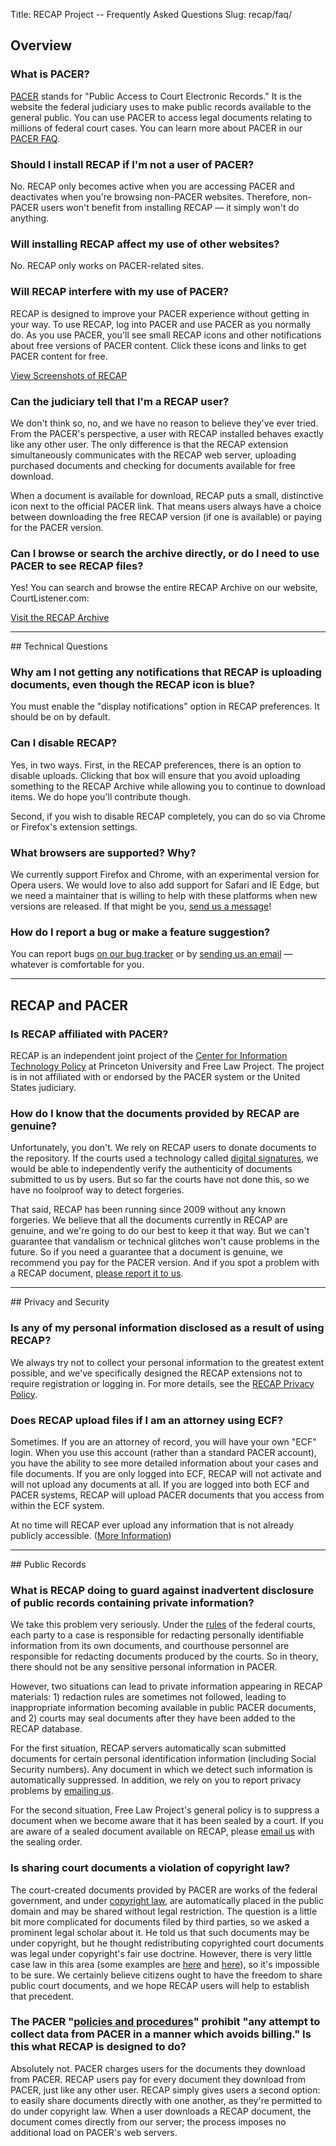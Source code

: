 Title: RECAP Project -- Frequently Asked Questions
Slug: recap/faq/


## Overview

### What is PACER?
[PACER](http://pacer.psc.uscourts.gov/) stands for "Public Access to
Court Electronic Records." It is the website the federal judiciary uses
to make public records available to the general public. You can use
PACER to access legal documents relating to millions of federal court
cases. You can learn more about PACER in our [PACER FAQ][faq].

### Should I install RECAP if I'm not a user of PACER? 
No. RECAP only becomes active when you are accessing PACER and deactivates when you're browsing non-PACER websites. Therefore, non-PACER users won't benefit from installing RECAP — it simply won't do anything.

### Will installing RECAP affect my use of other websites?
No. RECAP only works on PACER-related sites.

### Will RECAP interfere with my use of PACER?
RECAP is designed to improve your PACER experience without getting in your way. To use RECAP, log into PACER and use PACER as you normally do. As you use PACER, you'll see small RECAP icons and other notifications about free versions of PACER content. Click these icons and links to get PACER content for free. 

<a href="/recap/screenshots/" class="btn btn-primary btn-lg">View Screenshots of RECAP</a>


### Can the judiciary tell that I'm a RECAP user?
We don't think so, no, and we have no reason to believe they've ever tried. From the PACER's perspective, a user with RECAP installed behaves exactly like any other user. The only difference is that the RECAP extension simultaneously communicates with the RECAP web server, uploading purchased documents and checking for documents available for free download. 

When a document is available for download, RECAP puts a small, distinctive icon next to the official PACER link. That means users always have a choice between downloading the free RECAP version (if one is available) or paying for the PACER version.


### Can I browse or search the archive directly, or do I need to use PACER to see RECAP files?
Yes! You can search and browse the entire RECAP Archive on our website, CourtListener.com: 

<a href="https://www.courtlistener.com/recap/" class="btn btn-primary btn-lg">Visit the RECAP Archive</a>

<hr>
## Technical Questions

### Why am I not getting any notifications that RECAP is uploading documents, even though the RECAP icon is blue?
You must enable the "display notifications" option in RECAP preferences. It should be on by default.

### Can I disable RECAP?
Yes, in two ways. First, in the RECAP preferences, there is an option to disable uploads. Clicking that box will ensure that you avoid uploading something to the RECAP Archive while allowing you to continue to download items. We do hope you'll contribute though.
 
Second, if you wish to disable RECAP completely, you can do so via Chrome or Firefox's extension settings.

### What browsers are supported? Why?
We currently support Firefox and Chrome, with an experimental version for Opera users. We would love to also add support for Safari and IE Edge, but we need a maintainer that is willing to help with these platforms when new versions are released. If that might be you, [send us a message][c]!

### How do I report a bug or make a feature suggestion?
You can report bugs [on our bug tracker][bugs] or by [sending us an email][c] — whatever is comfortable for you.


<hr>

## RECAP and PACER

### Is RECAP affiliated with PACER?
RECAP is an independent joint project of the [Center for Information Technology Policy][citp] at Princeton University and Free Law Project. The project is in
not affiliated with or endorsed by the PACER system or the United States
judiciary. 

### How do I know that the documents provided by RECAP are genuine?
Unfortunately, you don't. We rely on RECAP users to donate documents to the repository. If the courts used a technology called [digital signatures][sigs], we would be able to independently verify the authenticity of documents submitted to us by users. But so far the courts have not done this, so we have no foolproof way to detect forgeries.

That said, RECAP has been running since 2009 without any known forgeries.  We believe that all the documents currently in RECAP are genuine, and we're going to do our best to keep it that way. But we can't guarantee that vandalism or technical glitches won't cause problems in the future. So if you need a guarantee that a document is genuine, we recommend you pay for the PACER version. And if you spot a problem with a RECAP document, [please report it to us][c].

<hr>
## Privacy and Security

### Is any of my personal information disclosed as a result of using RECAP?
We always try not to collect your personal information to the greatest extent possible, and we've specifically designed the RECAP extensions not to require registration or logging in. For more details, see the [RECAP Privacy Policy][privacy].

### Does RECAP upload files if I am an attorney using ECF?
Sometimes. If you are an attorney of record, you will have your own "ECF" login. When you use this account (rather than a standard PACER account), you have the ability to see more detailed information about your cases and file documents. If you are only logged into ECF, RECAP will not activate and will not upload any documents at all. If you are logged into both ECF and PACER systems, RECAP will upload PACER documents that you access from within the ECF system. 

At no time will RECAP ever upload any information that is not already publicly
accessible. ([More Information]({filename}/recap-extension-0-8-beta-released.md))


<hr>
## Public Records

### What is RECAP doing to guard against inadvertent disclosure of public records containing private information?
We take this problem very seriously. Under the [rules][rules] of the federal courts, each party to a case is responsible for redacting personally identifiable information from its own documents, and courthouse personnel are responsible for redacting documents produced by the courts. So in theory, there should not be any sensitive personal information in PACER.

However, two situations can lead to private information appearing in RECAP materials: 1) redaction rules are sometimes not followed, leading to inappropriate information becoming available in public PACER documents, and 2) courts may seal documents after they have been added to the RECAP database.

For the first situation, RECAP servers automatically scan submitted documents for certain personal identification information (including Social Security numbers). Any document in which we detect such information is automatically suppressed. In addition, we rely on you to report privacy problems by [emailing us][c].

For the second situation, Free Law Project's general policy is to suppress a document when we become aware that it has been sealed by a court. If you are aware of a sealed document available on RECAP, please [email us][c] with the sealing order.


### Is sharing court documents a violation of copyright law?
The court-created documents provided by PACER are works of the federal government, and under [copyright law][copyright-law], are automatically placed in the public domain and may be shared without legal restriction. The question is a little bit more complicated for documents filed by third parties, so we asked a prominent legal scholar about it. He told us that such documents may be under copyright, but he thought redistributing copyrighted court documents was legal under copyright's fair use doctrine. However, there is very little case law in this area (some examples are [here][volokh] and [here][ex2]), so it's impossible to be sure. We certainly believe citizens ought to have the freedom to share public court documents, and we hope RECAP users will help to establish that precedent.

### The PACER "[policies and procedures][ppp]" prohibit "any attempt to collect data from PACER in a manner which avoids billing." Is this what RECAP is designed to do?
Absolutely not. PACER charges users for the documents they download from PACER. RECAP users pay for every document they download from PACER, just like any other user. RECAP simply gives users a second option: to easily share documents directly with one another, as they're permitted to do under copyright law. When a user downloads a RECAP document, the document comes directly from our server; the process imposes no additional load on PACER's web servers.



<script src="/js/anchor.min.js"></script>
<script type="text/javascript">
    anchors.options = {
            'visible': 'touch',
            'class': 'anchor',
            'truncate': 20
        };
    document.addEventListener("DOMContentLoaded", function(event) {
        anchors.add();
    });
</script>

[c]: {filename}/pages/contact.md
[faq]: {filename}/pages/pacer-facts.md
[citp]: https://citp.princeton.edu/
[sigs]: https://en.wikipedia.org/wiki/Digital_signature
[bugs]: https://github.com/freelawproject/recap/issues/new
[privacy]: {filename}/pages/recap/privacy.md
[rules]: http://www.uscourts.gov/RulesAndPolicies/JudiciaryPrivacyPolicy.aspx
[copyright-law]: http://www.law.cornell.edu/uscode/17/105.html
[volokh]: http://www.volokh.com/posts/1248389303.shtml
[ex2]: https://freedom-to-tinker.com/blog/abridy/fair-use-legal-databases-and-access-to-litigation-inputs/
[ppp]: https://pacer.psc.uscourts.gov/documents/pacer_policy.pdf
